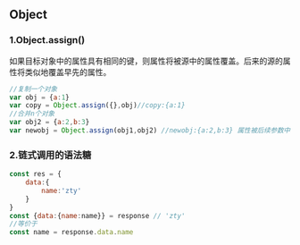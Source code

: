 ## Object

### 1.Object.assign()

如果目标对象中的属性具有相同的键，则属性将被源中的属性覆盖。后来的源的属性将类似地覆盖早先的属性。

```javascript
//复制一个对象
var obj = {a:1}
var copy = Object.assign({},obj)//copy:{a:1}
//合并n个对象
var obj2 = {a:2,b:3}
var newobj = Object.assign(obj1,obj2) //newobj:{a:2,b:3} 属性被后续参数中具有相同属性的其他对象覆盖。

```

### 2.链式调用的语法糖

```javascript
const res = {
    data:{
        name:'zty'
    }
}
const {data:{name:name}} = response // 'zty'
//等价于
const name = response.data.name
```

